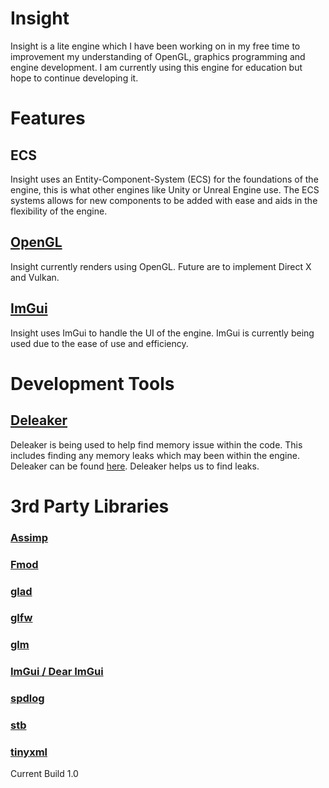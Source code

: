 # Insight
Insight is a lite engine which I have been working on in my free time to improvement my understanding of OpenGL, graphics programming and engine development. I am currently using this engine for education but hope to continue developing it.

# Features

## ECS
Insight uses an Entity-Component-System (ECS) for the foundations of the engine, this is what other engines like Unity or Unreal Engine use. The ECS systems allows for new components to be added with ease and aids in the flexibility of the engine.

## [OpenGL]( https://www.opengl.org)
Insight currently renders using OpenGL. Future are to implement Direct X and Vulkan.

## [ImGui]( https://github.com/ocornut/imgui) 
Insight uses ImGui to handle the UI of the engine. ImGui is currently being used due to the ease of use and efficiency.

# Development Tools
## [Deleaker]( https://www.deleaker.com)
Deleaker is being used to help find memory issue within the code. This includes finding any memory leaks which may been within the engine. Deleaker can be found [here](https://www.deleaker.com). Deleaker helps us to find leaks.

# 3rd Party Libraries

### [Assimp](http://www.assimp.org)
### [Fmod](https://www.fmod.com) 
### [glad](https://github.com/Dav1dde/glad)
### [glfw](https://www.glfw.org)
### [glm](https://glm.g-truc.net/0.9.9/index.html)
### [ImGui / Dear ImGui](https://github.com/ocornut/imgui)
### [spdlog](https://github.com/gabime/spdlog)
### [stb](https://github.com/nothings/stb)
### [tinyxml]( http://www.grinninglizard.com/tinyxml)

Current Build 1.0
